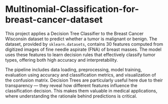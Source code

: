 # Multinomial-Classification-for-breast-cancer-dataset

This project applies a Decision Tree Classifier to the Breast Cancer Wisconsin dataset to predict whether a tumor is malignant or benign. The dataset, provided by `sklearn.datasets`, contains 30 features computed from digitized images of fine needle aspirate (FNA) of breast masses. The model uses these features to learn decision rules that effectively classify tumor types, offering both high accuracy and interpretability.

The pipeline includes data loading, preprocessing, model training, evaluation using accuracy and classification metrics, and visualization of the confusion matrix. Decision Trees are particularly useful here due to their transparency — they reveal how different features influence the classification decision. This makes them valuable in medical applications, where understanding the rationale behind predictions is critical.


